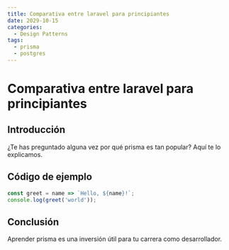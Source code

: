 ```yaml
---
title: Comparativa entre laravel para principiantes
date: 2029-10-15
categories:
  - Design Patterns
tags:
  - prisma
  - postgres
---
```


# Comparativa entre laravel para principiantes

## Introducción

¿Te has preguntado alguna vez por qué prisma es tan popular? Aquí te lo explicamos.

## Código de ejemplo

```javascript
const greet = name => `Hello, ${name}!`;
console.log(greet('world'));
```

## Conclusión

Aprender prisma es una inversión útil para tu carrera como desarrollador.